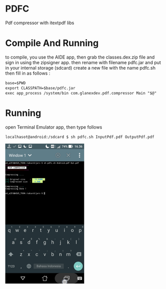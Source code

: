 # PDFC
Pdf compressor with itextpdf libs

# Compile And Running
to compile, you use the AIDE app, then grab the classes.dex.zip file and sign in using the zipsigner app. then rename with filename pdfc.jar and put in your internal storage (sdcard) create a new file with the name pdfc.sh then fill in as follows :
``` 
base=$PWD
export CLASSPATH=$base/pdfc.jar
exec app_process /system/bin com.glanexdev.pdf.compressor Main "$@"
```
# Running
open Terminal Emulator app, then type follows
```
localhasot@android:/sdcard $ sh pdfc.sh InputPdf.pdf OutputPdf.pdf
```

<img src="https://raw.githubusercontent.com/Hendriyawan/PDFC/master/ss.jpg" width="250" />


